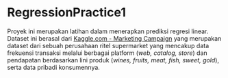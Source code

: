 # RegressionPractice1

Proyek ini merupakan latihan dalam menerapkan prediksi regresi linear. Dataset ini berasal dari [Kaggle.com - Marketing Campaign](https://www.kaggle.com/datasets/rodsaldanha/arketing-campaign) yang merupakan dataset dari sebuah perusahaan ritel supermarket yang mencakup data frekuensi transaksi melalui berbagai platform (*web, catalog, store*) dan pendapatan berdasarkan lini produk (*wines, fruits, meat, fish, sweet, gold*), serta data pribadi konsumennya.

